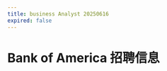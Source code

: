 ```yaml
---
title: business Analyst 20250616
expired: false
---
```


# Bank of America 招聘信息

<JobPostingTable job-posting-json-path="bank-of-america/data/business-analyst-20250616.json"/>
